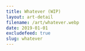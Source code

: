 ```yaml
---
title: Whatever (WIP)
layout: art-detail
filename: /art/whatever.webp
date: 2019-01-01
excludefeed: true
slug: whatever
---
```

